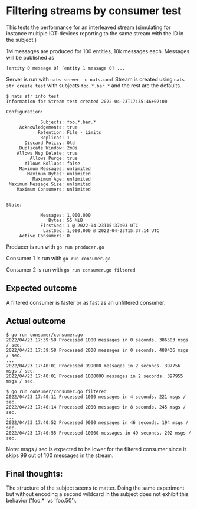 Filtering streams by consumer test
==================================

This tests the performance for an interleaved stream (simulating for instance 
multiple IOT-devices reporting to the same stream with the ID in the subject.)

1M messages are produced for 100 entities, 10k messages each. Messages will be 
published as

`[entity 0 message 0] [entity 1 message 0] ... `

Server is run with `nats-server -c nats.conf`
Stream is created using `nats str create test`
with subjects `foo.*.bar.*` and the rest are the defaults.

```
$ nats str info test
Information for Stream test created 2022-04-23T17:35:46+02:00

Configuration:

             Subjects: foo.*.bar.*
     Acknowledgements: true
            Retention: File - Limits
             Replicas: 1
       Discard Policy: Old
     Duplicate Window: 2m0s
    Allows Msg Delete: true
         Allows Purge: true
       Allows Rollups: false
     Maximum Messages: unlimited
        Maximum Bytes: unlimited
          Maximum Age: unlimited
 Maximum Message Size: unlimited
    Maximum Consumers: unlimited


State:

             Messages: 1,000,000
                Bytes: 55 MiB
             FirstSeq: 1 @ 2022-04-23T15:37:03 UTC
              LastSeq: 1,000,000 @ 2022-04-23T15:37:14 UTC
     Active Consumers: 0
```

Producer is run with `go run producer.go`

Consumer 1 is run with `go run consumer.go`

Consumer 2 is run with `go run consumer.go filtered`

Expected outcome
----------------
A filtered consumer is faster or as fast as an unfiltered consumer.

Actual outcome
--------------

```
$ go run consumer/consumer.go 
2022/04/23 17:39:58 Processed 1000 messages in 0 seconds. 386503 msgs / sec.
2022/04/23 17:39:58 Processed 2000 messages in 0 seconds. 488436 msgs / sec.
...
2022/04/23 17:40:01 Processed 999000 messages in 2 seconds. 397756 msgs / sec.
2022/04/23 17:40:01 Processed 1000000 messages in 2 seconds. 397955 msgs / sec.
```

```
$ go run consumer/consumer.go filtered
2022/04/23 17:40:11 Processed 1000 messages in 4 seconds. 221 msgs / sec.
2022/04/23 17:40:14 Processed 2000 messages in 8 seconds. 245 msgs / sec.
...
2022/04/23 17:40:52 Processed 9000 messages in 46 seconds. 194 msgs / sec.
2022/04/23 17:40:55 Processed 10000 messages in 49 seconds. 202 msgs / sec.
```

Note: msgs / sec is expected to be lower for the filtered consumer since it skips 99 out of 100 messages in the stream. 

Final thoughts:
---------------

The structure of the subject seems to matter. Doing the same experiment but without encoding a second wildcard in the subject does not exhibit this behavior ('foo.*' vs 'foo.50').

